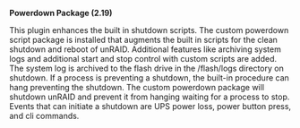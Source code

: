 **Powerdown Package (2.19)**

This plugin enhances the built in shutdown scripts.  The custom powerdown script package is installed that augments the built in scripts for the clean shutdown and reboot of unRAID.  Additional features like archiving system logs and additional start and stop control with custom scripts are added.  The system log is archived to the flash drive in the /flash/logs directory on shutdown.  If a process is preventing a shutdown, the built-in procedure can hang preventing the shutdown.  The custom powerdown package will shutdown unRAID and prevent it from hanging waiting for a process to stop.  Events that can initiate a shutdown are UPS power loss, power button press, and cli commands.
